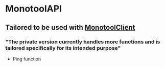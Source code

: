 # MonotoolAPI

## Tailored to be used with [MonotoolClient](https://github.com/hispanicdevian/MonotoolClient)

### "The private version currently handles more functions and is tailored specifically for its intended purpose"

- Ping function
